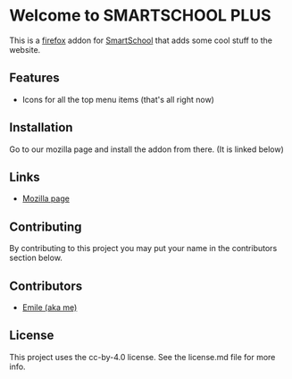 # Welcome to SMARTSCHOOL PLUS

This is a [firefox](https://www.mozilla.org/en-US/) addon for [SmartSchool](https://smartschool.be) that adds some cool stuff to the website.

## Features
- Icons for all the top menu items
(that's all right now)

## Installation
Go to our mozilla page and install the addon from there. (It is linked below)

## Links
- [Mozilla page](https://addons.mozilla.org/en-US/firefox/addon/smartschoolplus/)

## Contributing
By contributing to this project you may put your name in the contributors section below.

## Contributors
- [Emile (aka me)](https://github.com/Emile2020)

## License
This project uses the cc-by-4.0 license. See the license.md file for more info.
